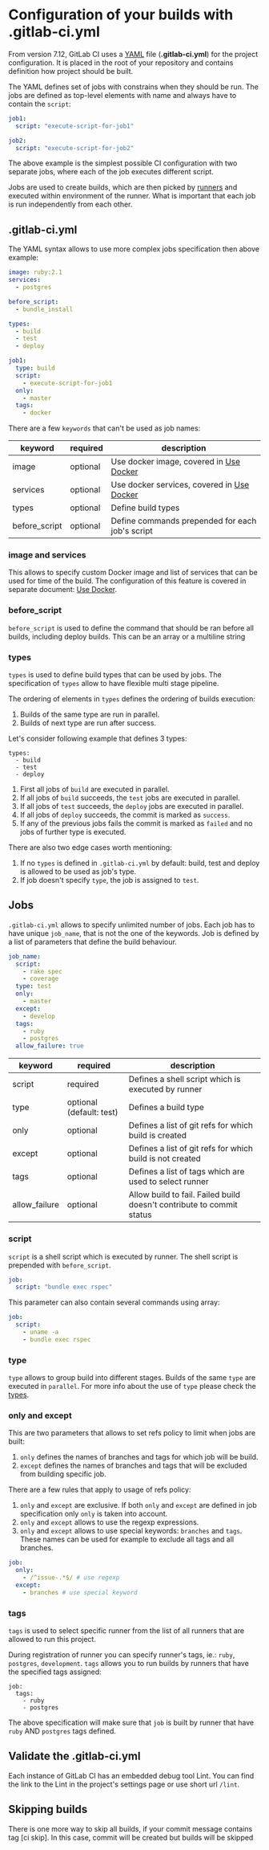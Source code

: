 # Configuration of your builds with .gitlab-ci.yml
From version 7.12, GitLab CI uses a [YAML](https://en.wikipedia.org/wiki/YAML) file (**.gitlab-ci.yml**) for the project configuration.
It is placed in the root of your repository and contains definition how project should be built.

The YAML defines set of jobs with constrains when they should be run.
The jobs are defined as top-level elements with name and always have to contain the `script`: 
```yaml
job1:
  script: "execute-script-for-job1"

job2:
  script: "execute-script-for-job2"
```

The above example is the simplest possible CI configuration with two separate jobs,
where each of the job executes different script.

Jobs are used to create builds, which are then picked by [runners](../runners/README.md) and executed within environment of the runner.
What is important that each job is run independently from each other. 

## .gitlab-ci.yml
The YAML syntax allows to use more complex jobs specification then above example:
```yaml
image: ruby:2.1
services:
  - postgres

before_script:
  - bundle_install

types:
  - build
  - test
  - deploy

job1:
  type: build
  script:
    - execute-script-for-job1
  only:
    - master
  tags:
    - docker
```

There are a few `keywords` that can't be used as job names:

| keyword       | required | description |
|---------------|----------|-------------|
| image         | optional | Use docker image, covered in [Use Docker](../docker/README.md) |
| services      | optional | Use docker services, covered in [Use Docker](../docker/README.md) |
| types         | optional | Define build types |
| before_script | optional | Define commands prepended for each job's script |

### image and services
This allows to specify custom Docker image and list of services that can be used for time of the build.
The configuration of this feature is covered in separate document: [Use Docker](../docker/README.md).

### before_script
`before_script` is used to define the command that should be ran before all builds, including deploy builds. This can be an array or a multiline string

### types
`types` is used to define build types that can be used by jobs.
The specification of `types` allow to have flexible multi stage pipeline. 

The ordering of elements in `types` defines the ordering of builds execution:

1. Builds of the same type are run in parallel. 
1. Builds of next type are run after success.

Let's consider following example that defines 3 types:
```
types:
  - build
  - test
  - deploy
```

1. First all jobs of `build` are executed in parallel.
1. If all jobs of `build` succeeds, the `test` jobs are executed in parallel.
1. If all jobs of `test` succeeds, the `deploy` jobs are executed in parallel.
1. If all jobs of `deploy` succeeds, the commit is marked as `success`.
1. If any of the previous jobs fails the commit is marked as `failed` and no jobs of further type is executed.

There are also two edge cases worth mentioning:

1. If no `types` is defined in `.gitlab-ci.yml` by default: build, test and deploy is allowed to be used as job's type.
2. If job doesn't specify `type`, the job is assigned to `test`.

## Jobs
`.gitlab-ci.yml` allows to specify unlimited number of jobs.
Each job has to have unique `job_name`, that is not the one of the keywords. 
Job is defined by a list of parameters that define the build behaviour.

```yaml
job_name:
  script:
    - rake spec
    - coverage
  type: test
  only:
    - master
  except:
    - develop
  tags:
    - ruby
    - postgres
  allow_failure: true
```

| keyword       | required | description |
|---------------|----------|-------------|
| script        | required | Defines a shell script which is executed by runner |
| type          | optional (default: test) | Defines a build type |
| only          | optional | Defines a list of git refs for which build is created |
| except        | optional | Defines a list of git refs for which build is not created |
| tags          | optional | Defines a list of tags which are used to select runner |
| allow_failure | optional | Allow build to fail. Failed build doesn't contribute to commit status |

### script
`script` is a shell script which is executed by runner. The shell script is prepended with `before_script`.

```yaml
job:
  script: "bundle exec rspec"
```

This parameter can also contain several commands using array:
```yaml
job:
  script:
    - uname -a
    - bundle exec rspec
```

### type
`type` allows to group build into different stages. Builds of the same `type` are executed in `parallel`.
For more info about the use of `type` please check the [types](#types).

### only and except
This are two parameters that allows to set refs policy to limit when jobs are built:
1. `only` defines the names of branches and tags for which job will be build.
2. `except` defines the names of branches and tags that will be excluded from building specific job.

There are a few rules that apply to usage of refs policy:

1. `only` and `except` are exclusive. If both `only` and `except` are defined in job specification only `only` is taken into account.
1. `only` and `except` allows to use the regexp expressions.
1. `only` and `except` allows to use special keywords: `branches` and `tags`.
These names can be used for example to exclude all tags and all branches.

```yaml
job:
  only:
    - /^issue-.*$/ # use regexp
  except:
    - branches # use special keyword
```

### tags
`tags` is used to select specific runner from the list of all runners that are allowed to run this project.

During registration of runner you can specify runner's tags, ie.: `ruby`, `postgres`, `development`.
`tags` allows you to run builds by runners that have the specified tags assigned:

```
job:
  tags:
    - ruby
    - postgres
```

The above specification will make sure that `job` is built by runner that have `ruby` AND `postgres` tags defined.

## Validate the .gitlab-ci.yml
Each instance of GitLab CI has an embedded debug tool Lint.
You can find the link to the Lint in the project's settings page or use short url `/lint`.

## Skipping builds
There is one more way to skip all builds, if your commit message contains tag [ci skip]. In this case, commit will be created but builds will be skipped
